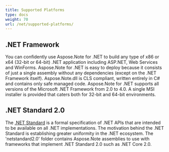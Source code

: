 ```yaml
---
title: Supported Platforms
type: docs
weight: 70
url: /net/supported-platforms/
---
```


## **.NET Framework**
You can confidently use Aspose.Note for .NET to build any type of x86 or x64 (32-bit or 64-bit) .NET application including ASP.NET, Web Services and WinForms. Aspose.Note for .NET is easy to deploy because it consists of just a single assembly without any dependencies (except on the .NET Framework itself). Aspose.Note.dll is CLS compliant, written entirely in C# and contains only safe managed code. Aspose.Note for .NET supports all versions of the Microsoft .NET Framework from 2.0 to 4.0. A single MSI installer is provided that caters both for 32-bit and 64-bit environments. 
## **.NET Standard 2.0**
The [.NET Standard](https://docs.microsoft.com/en-us/dotnet/standard/net-standard) is a formal specification of .NET APIs that are intended to be available on all .NET implementations. The motivation behind the .NET Standard is establishing greater uniformity in the .NET ecosystem. The 'netstandard2.0' folder contains Aspose.Note assemblies to use with frameworks that implement .NET Standard 2.0 such as .NET Core 2.0.
